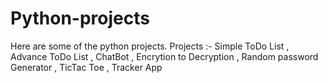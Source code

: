 # Python-projects
Here are some of the python projects.
Projects :- Simple ToDo List , Advance ToDo List , ChatBot , Encrytion to Decryption , Random password Generator , TicTac Toe , Tracker App
